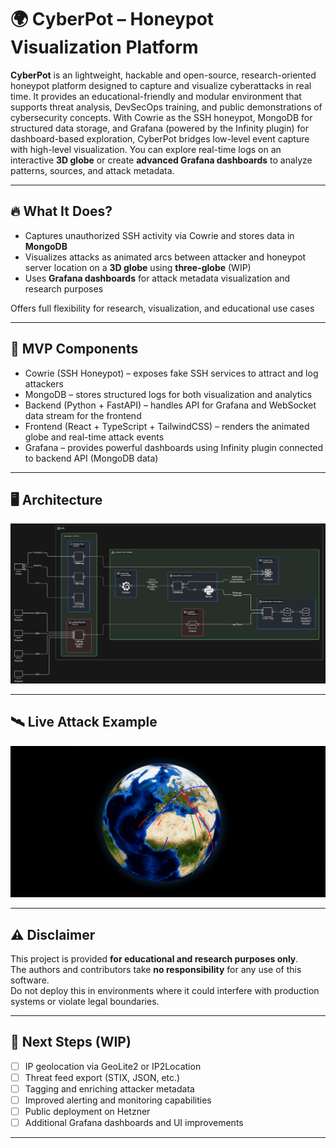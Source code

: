 # 🌍 CyberPot – Honeypot Visualization Platform

**CyberPot** is an lightweight, hackable and open-source, research-oriented honeypot platform designed to capture and visualize cyberattacks in real time. It provides an educational-friendly and modular environment that supports threat analysis, DevSecOps training, and public demonstrations of cybersecurity concepts.
With Cowrie as the SSH honeypot, MongoDB for structured data storage, and Grafana (powered by the Infinity plugin) for dashboard-based exploration, CyberPot bridges low-level event capture with high-level visualization.
You can explore real-time logs on an interactive **3D globe** or create **advanced Grafana dashboards** to analyze patterns, sources, and attack metadata.

----

## 🔥 What It Does?

- Captures unauthorized SSH activity via Cowrie and stores data in **MongoDB**
- Visualizes attacks as animated arcs between attacker and honeypot server location on a **3D globe** using **three-globe** (WIP)
- Uses **Grafana dashboards** for attack metadata visualization and research purposes

Offers full flexibility for research, visualization, and educational use cases

---

## 📡 MVP Components

- Cowrie (SSH Honeypot) – exposes fake SSH services to attract and log attackers
- MongoDB – stores structured logs for both visualization and analytics
- Backend (Python + FastAPI) – handles API for Grafana and WebSocket data stream for the frontend
- Frontend (React + TypeScript + TailwindCSS) – renders the animated globe and real-time attack events
- Grafana – provides powerful dashboards using Infinity plugin connected to backend API (MongoDB data)

---

## 🖥️ Architecture

![Globe Preview](img/structure.png)

---

## 🛰️ Live Attack Example

![Globe Preview](img/globe.png)

---

## ⚠️ Disclaimer

This project is provided **for educational and research purposes only**.  
The authors and contributors take **no responsibility** for any use of this software.  
Do not deploy this in environments where it could interfere with production systems or violate legal boundaries.

---

## 🧩 Next Steps (WIP)

- [ ] IP geolocation via GeoLite2 or IP2Location
- [ ] Threat feed export (STIX, JSON, etc.)
- [ ] Tagging and enriching attacker metadata
- [ ] Improved alerting and monitoring capabilities
- [ ] Public deployment on Hetzner
- [ ] Additional Grafana dashboards and UI improvements

---
